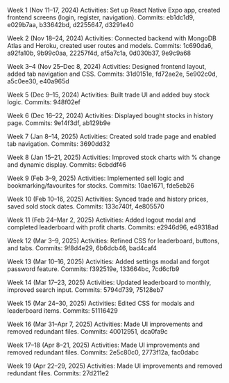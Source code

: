 Week 1 (Nov 11–17, 2024)
Activities:
Set up React Native Expo app, created frontend screens (login, register, navigation).
Commits:
eb1dc1d9, e029b7aa, b33642bd, d2255647, d3291e40

Week 2 (Nov 18–24, 2024)
Activities:
Connected backend with MongoDB Atlas and Heroku, created user routes and models.
Commits:
1c690da6, a92fa10b, 9b99c0aa, 22257f4d, af5a7c1a, 0d030b37, 9e9c9a68

Week 3–4 (Nov 25–Dec 8, 2024)
Activities:
Designed frontend layout, added tab navigation and CSS.
Commits:
31d0151e, fd72ae2e, 5e902c0d, a5c0ee30, e40a965d

Week 5 (Dec 9–15, 2024)
Activities:
Built trade UI and added buy stock logic.
Commits:
948f02ef

Week 6 (Dec 16–22, 2024)
Activities:
Displayed bought stocks in history page.
Commits:
9e14f3df, ab129b9e

Week 7 (Jan 8–14, 2025)
Activities:
Created sold trade page and enabled tab navigation.
Commits:
3690dd32

Week 8 (Jan 15–21, 2025)
Activities:
Improved stock charts with % change and dynamic display.
Commits:
6cbddf46

Week 9 (Feb 3–9, 2025)
Activities:
Implemented sell logic and bookmarking/favourites for stocks.
Commits:
10ae1671, fde5eb26

Week 10 (Feb 10–16, 2025)
Activities:
Synced trade and history prices, saved sold stock dates.
Commits:
133c740f, 4e805570

Week 11 (Feb 24–Mar 2, 2025)
Activities:
Added logout modal and completed leaderboard with profit charts.
Commits:
e2946d96, e49318ad

Week 12 (Mar 3–9, 2025)
Activities:
Refined CSS for leaderboard, buttons, and tabs.
Commits:
9f8d4e29, 6b6dcb46, bad4caf4

Week 13 (Mar 10–16, 2025)
Activities:
Added settings modal and forgot password feature.
Commits:
f392519e, 133664bc, 7cd6cfb9

Week 14 (Mar 17–23, 2025)
Activities:
Updated leaderboard to monthly, improved search input.
Commits:
5794d739, 75128eb7

Week 15 (Mar 24–30, 2025)
Activities:
Edited CSS for modals and leaderboard items.
Commits:
51116429

Week 16 (Mar 31–Apr 7, 2025)
Activities:
Made UI improvements and removed redundant files.
Commits:
40012951, dca0fa9c

Week 17–18 (Apr 8–21, 2025)
Activities:
Made UI improvements and removed redundant files.
Commits:
2e5c80c0, 2773f12a, fac0dabc

Week 19 (Apr 22–29, 2025)
Activities:
Made UI improvements and removed redundant files.
Commits:
27d211e2